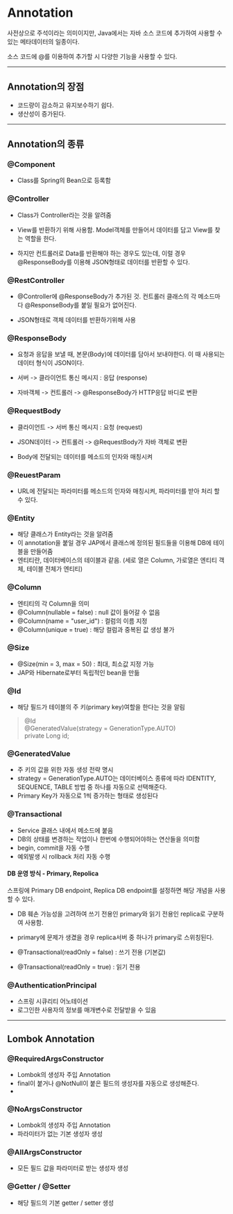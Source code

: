 # Annotation
사전상으로 주석이라는 의미이지만, Java에서는 자바 소스 코드에 추가하여 사용할 수 있는 메타데이터의 일종이다. 

소스 코드에 @를 이용하여 추가할 시 다양한 기능을 사용할 수 있다.

---

## Annotation의 장점

- 코드량이 감소하고 유지보수하기 쉽다.
- 생산성이 증가된다.

---

## Annotation의 종류

### @Component
- Class를 Spring의 Bean으로 등록함

### @Controller
- Class가 Controller라는 것을 알려줌

- View를 반환하기 위해 사용함. Model객체를 만들어서 데이터를 담고 View를 찾는 역할을 한다.

- 하지만 컨트롤러로 Data를 반환해야 하는 경우도 있는데, 이럴 경우 @ResponseBody를 이용해 JSON형태로 데이터를 반환할 수 있다.

### @RestController
- @Controller에 @ResponseBody가 추가된 것. 컨트롤러 클래스의 각 메소드마다 @ResponseBody를 붙일 필요가 없어진다.

- JSON형태로 객체 데이터를 반환하기위해 사용

### @ResponseBody
- 요청과 응답을 보낼 때, 본문(Body)에 데이터를 담아서 보내야한다. 이 때 사용되는 데이터 형식이 JSON이다.

- 서버 -> 클라이언트 통신 메시지 : 응답 (response)

- 자바객체 -> 컨트롤러 -> @ResponseBody가 HTTP응답 바디로 변환

### @RequestBody
- 클라이언트 -> 서버 통신 메시지 : 요청 (request)

- JSON데이터 -> 컨트롤러 -> @RequestBody가 자바 객체로 변환

- Body에 전달되는 데이터를 메소드의 인자와 매칭시켜


### @ReuestParam
- URL에 전달되는 파라미터를 메소드의 인자와 매칭시켜, 파라미터를 받아 처리 할 수 있다.

### @Entity
- 해당 클래스가 Entity라는 것을 알려줌
- 이 annotation을 붙일 경우 JAP에서 클래스에 정의된 필드들을 이용해 DB에 테이블을 만들어줌
- 엔티티란, 데이터베이스의 테이블과 같음. (세로 열은 Column, 가로열은 엔티티 객체, 테이블 전체가 엔티티)

### @Column
- 엔티티의 각 Column을 의미
- @Column(nullable = false) : null 값이 들어갈 수 없음
- @Column(name = "user_id") : 컬럼의 이름 지정
- @Column(unique = true) : 해당 컬럼과 중복된 값 생성 불가

### @Size
- @Size(min = 3, max = 50) : 최대, 최소값 지정 가능
- JAP와 Hibernate로부터 독립적인 bean을 만듦

### @Id
- 해당 필드가 테이블의 주 키(primary key)여할을 한다는 것을 알림

> @Id  
> @GeneratedValue(strategy = GenerationType.AUTO)  
> private Long id;


### @GeneratedValue
- 주 키의 값을 위한 자동 생성 전략 명시
- strategy = GenerationType.AUTO는 데이터베이스 종류에 따라 IDENTITY, SEQUENCE, TABLE 방법 중 하나를 자동으로 선택해준다.
- Primary Key가 자동으로 1씩 증가하는 형태로 생성된다

### @Transactional
- Service 클래스 내에서 메소드에 붙음
- DB의 상태를 변경하는 작업이나 한번에 수행되어야하는 연산들을 의미함
- begin, commit을 자동 수행
- 예외발생 시 rollback 처리 자동 수행

#### DB 운영 방식 - Primary, Repolica
스프링에 Primary DB endpoint, Replica DB endpoint를 설정하면 해당 개념을 사용할 수 있다.
- DB 훼손 가능성을 고려하여 쓰기 전용인 primary와 읽기 전용인 replica로 구분하여 사용함.

- primary에 문제가 생겼을 경우 replica서버 중 하나가 primary로 스위칭된다.

- @Transactional(readOnly = false) : 쓰기 전용 (기본값)
- @Transactional(readOnly = true) : 읽기 전용

### @AuthenticationPrincipal
- 스프링 시큐리티 어노테이션
- 로그인한 사용자의 정보를 매개변수로 전달받을 수 있음

---

## Lombok Annotation

### @RequiredArgsConstructor
- Lombok의 생성자 주입 Annotation
- final이 붙거나 @NotNull이 붙은 필드의 생성자를 자동으로 생성해준다.
- 
### @NoArgsConstructor
- Lombok의 생성자 주입 Annotation
- 파라미터가 없는 기본 생성자 생성

### @AllArgsConstructor	
- 모든 필드 값을 파라미터로 받는 생성자 생성

### @Getter / @Setter
- 해당 필드의 기본 getter / setter 생성